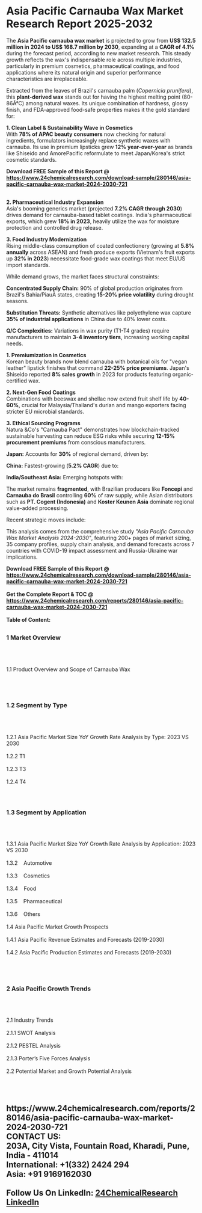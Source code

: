 <h1>Asia Pacific Carnauba Wax Market Research Report 2025-2032</h1><p>The <strong>Asia Pacific carnauba wax market</strong> is projected to grow from <strong>US$ 132.5 million in 2024 to US$ 168.7 million by 2030</strong>, expanding at a <strong>CAGR of 4.1%</strong> during the forecast period, according to new market research. This steady growth reflects the wax's indispensable role across multiple industries, particularly in premium cosmetics, pharmaceutical coatings, and food applications where its natural origin and superior performance characteristics are irreplaceable.</p><p>Extracted from the leaves of Brazil's carnauba palm (<em>Copernicia prunifera</em>), this <strong>plant-derived wax</strong> stands out for having the highest melting point (80-86Â°C) among natural waxes. Its unique combination of hardness, glossy finish, and FDA-approved food-safe properties makes it the gold standard for:</p><p><strong>1. Clean Label &amp; Sustainability Wave in Cosmetics</strong><br>
With <strong>78% of APAC beauty consumers</strong> now checking for natural ingredients, formulators increasingly replace synthetic waxes with carnauba. Its use in premium lipsticks grew <strong>12% year-over-year</strong> as brands like Shiseido and AmorePacific reformulate to meet Japan/Korea's strict cosmetic standards.</p><div><b>Download FREE Sample of this Report @ 
            <a href="https://www.24chemicalresearch.com/download-sample/280146/asia-pacific-carnauba-wax-market-2024-2030-721">
            https://www.24chemicalresearch.com/download-sample/280146/asia-pacific-carnauba-wax-market-2024-2030-721</a></b></div><br><p><strong>2. Pharmaceutical Industry Expansion</strong><br>
Asia's booming generics market (projected <strong>7.2% CAGR through 2030</strong>) drives demand for carnauba-based tablet coatings. India's pharmaceutical exports, which grew <strong>18% in 2023</strong>, heavily utilize the wax for moisture protection and controlled drug release.</p><p><strong>3. Food Industry Modernization</strong><br>
Rising middle-class consumption of coated confectionery (growing at <strong>5.8% annually</strong> across ASEAN) and fresh produce exports (Vietnam's fruit exports up <strong>32% in 2023</strong>) necessitate food-grade wax coatings that meet EU/US import standards.</p><p>While demand grows, the market faces structural constraints:</p><p><strong>Concentrated Supply Chain:</strong> 90% of global production originates from Brazil's Bahia/PiauÃ­ states, creating <strong>15-20% price volatility</strong> during drought seasons.</p><p><strong>Substitution Threats:</strong> Synthetic alternatives like polyethylene wax capture <strong>35% of industrial applications</strong> in China due to 40% lower costs.</p><p><strong>Q/C Complexities:</strong> Variations in wax purity (T1-T4 grades) require manufacturers to maintain <strong>3-4 inventory tiers</strong>, increasing working capital needs.</p><p><strong>1. Premiumization in Cosmetics</strong><br>
Korean beauty brands now blend carnauba with botanical oils for "vegan leather" lipstick finishes that command <strong>22-25% price premiums</strong>. Japan's Shiseido reported <strong>8% sales growth</strong> in 2023 for products featuring organic-certified wax.</p><p><strong>2. Next-Gen Food Coatings</strong><br>
Combinations with beeswax and shellac now extend fruit shelf life by <strong>40-60%</strong>, crucial for Malaysia/Thailand's durian and mango exporters facing stricter EU microbial standards.</p><p><strong>3. Ethical Sourcing Programs</strong><br>
Natura &amp;Co's "Carnauba Pact" demonstrates how blockchain-tracked sustainable harvesting can reduce ESG risks while securing <strong>12-15% procurement premiums</strong> from conscious manufacturers.</p><p><strong>Japan:</strong> Accounts for <strong>30%</strong> of regional demand, driven by:</p><p><strong>China:</strong> Fastest-growing (<strong>5.2% CAGR</strong>) due to:</p><p><strong>India/Southeast Asia:</strong> Emerging hotspots with:</p><p>The market remains <strong>fragmented</strong>, with Brazilian producers like <strong>Foncepi</strong> and <strong>Carnauba do Brasil</strong> controlling <strong>60%</strong> of raw supply, while Asian distributors such as <strong>PT. Cogent (Indonesia)</strong> and <strong>Koster Keunen Asia</strong> dominate regional value-added processing.</p><p>Recent strategic moves include:</p><p>This analysis comes from the comprehensive study <em>"Asia Pacific Carnauba Wax Market Analysis 2024-2030"</em>, featuring 200+ pages of market sizing, 35 company profiles, supply chain analysis, and demand forecasts across 7 countries with COVID-19 impact assessment and Russia-Ukraine war implications.</p><div><b>Download FREE Sample of this Report @ 
            <a href="https://www.24chemicalresearch.com/download-sample/280146/asia-pacific-carnauba-wax-market-2024-2030-721">
            https://www.24chemicalresearch.com/download-sample/280146/asia-pacific-carnauba-wax-market-2024-2030-721</a></b></div><br><div><b>Get the Complete Report & TOC @ 
            <a href="https://www.24chemicalresearch.com/reports/280146/asia-pacific-carnauba-wax-market-2024-2030-721">
            https://www.24chemicalresearch.com/reports/280146/asia-pacific-carnauba-wax-market-2024-2030-721</a></b></div><br>
            <b>Table of Content:</b><p><h2><span style="font-size:16px"><strong>1 Market Overview&nbsp;&nbsp; &nbsp;</strong></span></h2><br />
<br />
<p>1.1 Product Overview and Scope of Carnauba Wax&nbsp;</p><br />
<br />
<h2><strong><span style="font-size:16px">1.2 Segment by Type&nbsp;&nbsp; &nbsp;</span></strong></h2><br />
<br />
<p>1.2.1 Asia Pacific Market Size YoY Growth Rate Analysis by Type: 2023 VS 2030&nbsp;&nbsp; &nbsp;<br /><br />
1.2.2 T1&nbsp;&nbsp; &nbsp;<br /><br />
1.2.3 T3<br /><br />
1.2.4 T4<br /><br />
<br />
<h2><span style="font-size:16px"><strong>1.3 Segment by Application&nbsp;&nbsp;</strong></span></h2><br />
<br />
<p>1.3.1 Asia Pacific Market Size YoY Growth Rate Analysis by Application: 2023 VS 2030&nbsp;&nbsp; &nbsp;<br /><br />
1.3.2&nbsp;&nbsp; &nbsp;Automotive<br /><br />
1.3.3&nbsp;&nbsp; &nbsp;Cosmetics<br /><br />
1.3.4&nbsp;&nbsp; &nbsp;Food<br /><br />
1.3.5&nbsp;&nbsp; &nbsp;Pharmaceutical<br /><br />
1.3.6&nbsp;&nbsp; &nbsp;Others<br /><br />
1.4 Asia Pacific Market Growth Prospects&nbsp;&nbsp; &nbsp;<br /><br />
1.4.1 Asia Pacific Revenue Estimates and Forecasts (2019-2030)&nbsp;&nbsp; &nbsp;<br /><br />
1.4.2 Asia Pacific Production Estimates and Forecasts (2019-2030)&nbsp;&nbsp;</p><br />
<br />
<h2><span style="font-size:16px"><strong>2 Asia Pacific Growth Trends&nbsp;&nbsp; &nbsp;</strong></span></h2><br />
<br />
<p>2.1 Industry Trends&nbsp;&nbsp; &nbsp;<br /><br />
2.1.1 SWOT Analysis&nbsp;&nbsp; &nbsp;<br /><br />
2.1.2 PESTEL Analysis&nbsp;&nbsp; &nbsp;<br /><br />
2.1.3 Porter&rsquo;s Five Forces Analysis&nbsp;&nbsp; &nbsp;<br /><br />
2.2 Potential Market and Growth Potential Analysis&nbsp;&nbsp; &nbsp;</p><br />
<br />
<h2><span style="font-s</p><div><b>Get the Complete Report & TOC @ 
            <a href="https://www.24chemicalresearch.com/reports/280146/asia-pacific-carnauba-wax-market-2024-2030-721">
            https://www.24chemicalresearch.com/reports/280146/asia-pacific-carnauba-wax-market-2024-2030-721</a></b></div><br><b>CONTACT US:</b><br>
            203A, City Vista, Fountain Road, Kharadi, Pune, India - 411014<br>
            International: +1(332) 2424 294<br>
            Asia: +91 9169162030 <br><br>
            Follow Us On LinkedIn: <a href="https://www.linkedin.com/company/24chemicalresearch/">24ChemicalResearch LinkedIn</a>